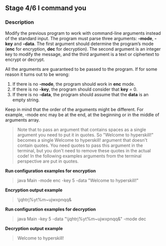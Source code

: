 ## Stage 4/6 I command you

### Description

Modify the previous program to work with command-line arguments instead of the standard input. The program must parse
three arguments: **-mode**, **-key** and **-data**. The first argument should determine the program’s mode (**enc** for
encryption, **dec** for decryption). The second argument is an integer key to modify the message, and the third argument
is a text or ciphertext to encrypt or decrypt.

All the arguments are guaranteed to be passed to the program. If for some reason it turns out to be wrong:

1. If there is no **-mode**, the program should work in **enc** mode.
2. If there is no **-key**, the program should consider that **key** = 0.
3. If there is no **-data**, the program should assume that the **data** is an empty string.

Keep in mind that the order of the arguments might be different. For example, -mode enc may be at the end, at the
beginning or in the middle of arguments array.

> Note that to pass an argument that contains spaces as a single argument you need to put it in quotes. So "Welcome to hyperskill!" becomes a single Welcome to hyperskill! argument that doesn't contain quotes. You need quotes to pass this argument in the terminal, but you don't need to remove these quotes in the actual code! In the following examples arguments from the terminal perspective are put in quotes.

**Run configuration examples for encryption**
> java Main -mode enc -key 5 -data "Welcome to hyperskill!"

**Encryption output example**
> \jqhtrj%yt%m~ujwxpnqq&

**Run configuration examples for decryption**
> java Main -key 5 -data "\jqhtrj%yt%m~ujwxpnqq&" -mode dec

**Decryption output example**
> Welcome to hyperskill!
